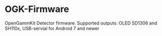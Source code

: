 # OGK-Firmware
OpenGammKit Detector firmware. Supported outputs: OLED SD1306 and SH110x, USB-servial for Android 7 and newer
